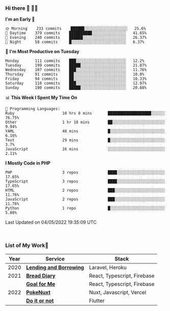 ### Hi there 👋 🧑‍💻



<!--START_SECTION:waka-->
**I'm an Early 🐤** 

```text
🌞 Morning    233 commits    ██████░░░░░░░░░░░░░░░░░░░   25.6% 
🌆 Daytime    379 commits    ██████████░░░░░░░░░░░░░░░   41.65% 
🌃 Evening    240 commits    ██████░░░░░░░░░░░░░░░░░░░   26.37% 
🌙 Night      58 commits     █░░░░░░░░░░░░░░░░░░░░░░░░   6.37%

```
📅 **I'm Most Productive on Tuesday** 

```text
Monday       111 commits    ███░░░░░░░░░░░░░░░░░░░░░░   12.2% 
Tuesday      199 commits    █████░░░░░░░░░░░░░░░░░░░░   21.87% 
Wednesday    107 commits    ███░░░░░░░░░░░░░░░░░░░░░░   11.76% 
Thursday     91 commits     ██░░░░░░░░░░░░░░░░░░░░░░░   10.0% 
Friday       94 commits     ██░░░░░░░░░░░░░░░░░░░░░░░   10.33% 
Saturday     118 commits    ███░░░░░░░░░░░░░░░░░░░░░░   12.97% 
Sunday       190 commits    █████░░░░░░░░░░░░░░░░░░░░   20.88%

```


📊 **This Week I Spent My Time On** 

```text
💬 Programming Languages: 
Ruby                     10 hrs 8 mins       ███████████████████░░░░░░   76.75% 
Other                    1 hr 18 mins        ██░░░░░░░░░░░░░░░░░░░░░░░   9.94% 
YAML                     48 mins             █░░░░░░░░░░░░░░░░░░░░░░░░   6.16% 
Text                     29 mins             █░░░░░░░░░░░░░░░░░░░░░░░░   3.7% 
JavaScript               16 mins             ░░░░░░░░░░░░░░░░░░░░░░░░░   2.11%

```

**I Mostly Code in PHP** 

```text
PHP                      3 repos             ████░░░░░░░░░░░░░░░░░░░░░   17.65% 
TypeScript               3 repos             ████░░░░░░░░░░░░░░░░░░░░░   17.65% 
HTML                     2 repos             ███░░░░░░░░░░░░░░░░░░░░░░   11.76% 
JavaScript               2 repos             ███░░░░░░░░░░░░░░░░░░░░░░   11.76% 
Python                   1 repo              █░░░░░░░░░░░░░░░░░░░░░░░░   5.88%

```



 Last Updated on 04/05/2022 19:35:09 UTC
<!--END_SECTION:waka-->


<br />

### List of My Work🚀

| Year | Service | Stack |
|--|--|--|
| 2020 | [**Lending and Borrowing**](https://lending-and-borrowing.herokuapp.com/) | Laravel, Heroku |
| 2021 | [**Bread Diary**](https://bread-diary-web.web.app/) | React, Typescript, Firebase |
|  | [**Goal for Me**](https://goal-for-me.web.app/) | React, Typescript, Firebase |
| 2022 | [**PokeNuxt**](https://pokenuxt.vercel.app/) | Nuxt, Javascript, Vercel |
|  | [**Do it or not**](https://apps.apple.com/jp/app/do-it-or-not/id1613818865) | Flutter |
